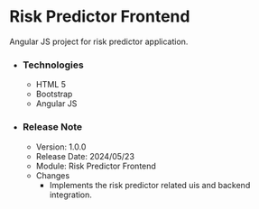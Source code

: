 # Risk Predictor Frontend
Angular JS project for risk predictor application.

* ### Technologies
  * HTML 5
  * Bootstrap
  * Angular JS
  
* ### Release Note
  * Version: 1.0.0
  * Release Date: 2024/05/23
  * Module: Risk Predictor Frontend
  * Changes
    * Implements the risk predictor related uis and backend integration.
